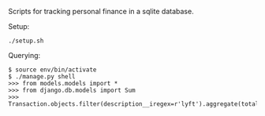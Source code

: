 Scripts for tracking personal finance in a sqlite database.

Setup:

    ./setup.sh

Querying:

    $ source env/bin/activate
    $ ./manage.py shell
    >>> from models.models import *
    >>> from django.db.models import Sum
    >>> Transaction.objects.filter(description__iregex=r'lyft').aggregate(total=Sum('amount'))
